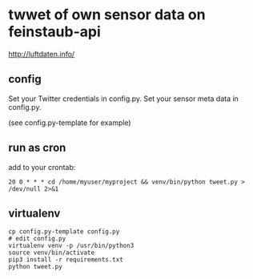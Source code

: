 # twwet of own sensor data on feinstaub-api 
http://luftdaten.info/

## config

Set your Twitter credentials in config.py.
Set your sensor meta data in config.py.

(see config.py-template for example)

## run as cron

add to your crontab:

```
20 0 * * * cd /home/myuser/myproject && venv/bin/python tweet.py > /dev/null 2>&1
```

## virtualenv

```
cp config.py-template config.py
# edit config.py
virtualenv venv -p /usr/bin/python3
source venv/bin/activate
pip3 install -r requirements.txt
python tweet.py

```

